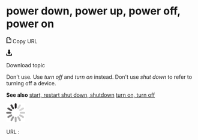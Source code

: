 # power down, power up, power off, power on

![Copy URL](media/power-down-power-up-power-off-power-on/Copy.png)
Copy URL

![Download](media/power-down-power-up-power-off-power-on/Download.png)

Download topic

Don't use. Use *turn off* and *turn on* instead. Don't use *shut down* to refer to turning off a device.

**See also** [
](https://worldready.cloudapp.net/Styleguide/Read?id=2700&topicid=35352)[start, restart](https://worldready.cloudapp.net/Styleguide/Read?id=2700&topicid=35210)[
shut down, shutdown](https://worldready.cloudapp.net/Styleguide/Read?id=2700&topicid=35352)
[turn on, turn off](https://worldready.cloudapp.net/Styleguide/Read?id=2700&topicid=33405)

![In progress](media/power-down-power-up-power-off-power-on/activity-large.gif)

URL :
